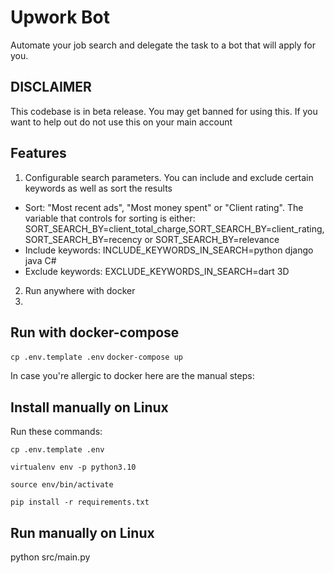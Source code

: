 # Upwork Bot

Automate your job search and delegate the task to a bot that will apply for you.

## DISCLAIMER

This codebase is in beta release. You may get banned for using this. If you want to help out do not use this on your main account

## Features
1. Configurable search parameters. You can include and exclude certain keywords as well as sort the results 
- Sort: "Most recent ads", "Most money spent" or "Client rating". The variable that controls for sorting is either: SORT_SEARCH_BY=client_total_charge,SORT_SEARCH_BY=client_rating, SORT_SEARCH_BY=recency or SORT_SEARCH_BY=relevance
- Include keywords: INCLUDE_KEYWORDS_IN_SEARCH=python django java C#
- Exclude keywords: EXCLUDE_KEYWORDS_IN_SEARCH=dart 3D

2. Run anywhere with docker
3.

## Run with docker-compose
`
cp .env.template .env
`
`docker-compose up`

In case you're allergic to docker here are the manual steps:

## Install manually on Linux
Run these commands: 

`
cp .env.template .env
`

`
virtualenv env -p python3.10
`

`
source env/bin/activate
`

`
pip install -r requirements.txt
`

## Run manually on Linux

python src/main.py